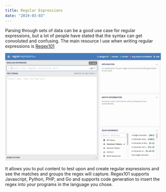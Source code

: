 ```yaml
---
title: Regular Expressions
date: "2019-03-03"
---
```


Parsing through sets of data can be a good use case for regular expressions, but a lot of people have stated that the syntax can get convoluted and confusing. The main resource I use when writing regular expressions is [Regex101](https://regex101.com/)

[![Regex101 screenshot](../images/regex101.png)](https://regex101.com/)

It allows you to put content to test upon and create regular expressions and see the matches and groups the regex will capture. Regex101 supports Javascript, Python, PHP, and Go and supports code generation to insert the regex into your programs in the language you chose.
